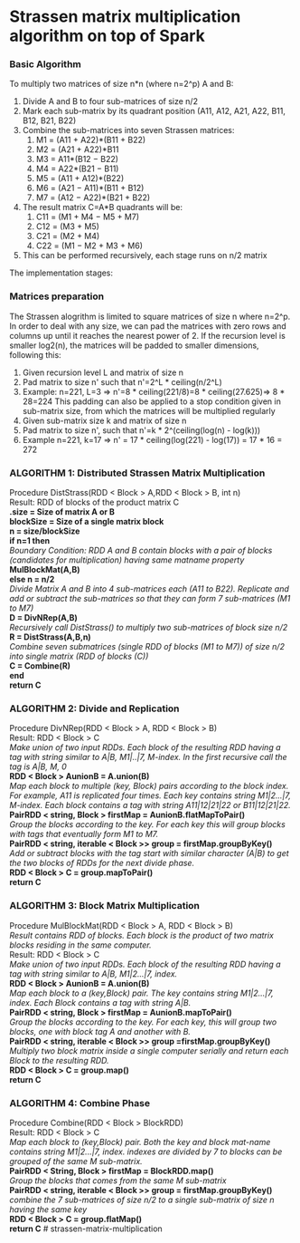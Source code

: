 # Strassen matrix multiplication algorithm on top of Spark

### Basic Algorithm
To multiply two matrices of size n*n (where n=2^p) A and B:

1. Divide A and B to four sub-matrices of size n/2
2. Mark each sub-matrix by its quadrant position (A11, A12, A21, A22, B11, B12, B21, B22)
3. Combine the sub-matrices into seven Strassen matrices:
    1. M1 = (A11 + A22)*(B11 + B22)
    2. M2 = (A21 + A22)*B11
    3. M3 = A11*(B12 − B22)
    4. M4 = A22*(B21 − B11)
    5. M5 = (A11 + A12)*(B22)
    6. M6 = (A21 − A11)*(B11 + B12)
    7. M7 = (A12 − A22)*(B21 + B22)
4. The result matrix C=A*B quadrants will be:
   1. C11 = (M1 + M4 − M5 + M7)
   2. C12 = (M3 + M5)
   3. C21 = (M2 + M4)
   4. C22 = (M1 − M2 + M3 + M6)
5. This can be performed recursively, each stage runs on n/2 matrix


The implementation stages:

### Matrices preparation  
The Strassen alogrithm is limited to square matrices of size n where n=2^p. In order to deal with any size,
we can pad the matrices with zero rows and columns up until it reaches the nearest power of 2. 
If the recursion level is smaller log2(n), the matrices will be padded to smaller dimensions, following this:
1. Given recursion level L and matrix of size n
2. Pad matrix to size n' such that n'=2^L * ceiling(n/2^L)
3. Example: n=221, L=3 => n'=8 * ceiling(221/8)=8 * ceiling(27.625)=> 8 * 28=224
This padding can also be applied to a stop condition given in sub-matrix size, from which the matrices will be multiplied regularly
1. Given sub-matrix size k and matrix of size n
2. Pad matrix to size n', such that n'=k * 2^(ceiling(log(n) - log(k))) 
3. Example n=221, k=17 => n' = 17 * ceiling(log(221) - log(17)) = 17 * 16 = 272

### ALGORITHM 1: Distributed Strassen Matrix Multiplication  

Procedure DistStrass(RDD < Block > A,RDD < Block > B, int n)  
Result: RDD of blocks of the product matrix C  
**.size = Size of matrix A or B  
blockSize = Size of a single matrix block  
n = size/blockSize   
if n=1 then**  
*Boundary Condition: RDD A and B
contain blocks with a pair of blocks
(candidates for multiplication)
having same matname property*  
**MulBlockMat(A,B)  
else n = n/2**  
*Divide Matrix A and B into 4
sub-matrices each (A11 to B22).
Replicate and add or subtract the
sub-matrices so that they can form 7
sub-matrices (M1 to M7)*  
**D = DivNRep(A,B)**  
*Recursively call DistStrass() to
multiply two sub-matrices of block
size n/2*  
**R = DistStrass(A,B,n)**  
*Combine seven submatrices (single RDD of blocks (M1 to M7)) of size n/2
into
single matrix (RDD of blocks (C))*  
**C = Combine(R)  
end  
return C**  

### ALGORITHM 2: Divide and Replication  
Procedure DivNRep(RDD < Block > A, RDD < Block > B)  
Result: RDD < Block > C  
*Make union of two input RDDs. Each block
of the resulting RDD having a tag with
string similar to A|B, M1|..|7, M-index.
In the first recursive call the tag is
A|B, M, 0*  
**RDD < Block > AunionB = A.union(B)**  
*Map each block to multiple (key, Block)
pairs according to the block index. For
example, A11 is replicated four times.
Each key contains string M1|2...|7,
M-index. Each block contains a tag with
string A11|12|21|22 or B11|12|21|22.*  
**PairRDD < string, Block > firstMap = AunionB.flatMapToPair()**  
*Group the blocks according to the key.
For each key this will group blocks with
tags that eventually form M1 to M7.*  
**PairRDD < string, iterable < Block >> group = firstMap.groupByKey()**  
*Add or subtract blocks with the tag
start with similar character (A|B) to get
the two blocks of RDDs for the next
divide phase.*  
**RDD < Block > C = group.mapToPair()  
return C**  

### ALGORITHM 3: Block Matrix Multiplication  
Procedure MulBlockMat(RDD < Block > A, RDD < Block > B)  
*Result contains RDD of blocks. Each
block is the product of two matrix
blocks residing in the same computer.*  
Result: RDD < Block > C  
*Make union of two input RDDs. Each block
of the resulting RDD having a tag with
string similar to A|B, M1|2...|7, index.*  
**RDD < Block > AunionB = A.union(B)**  
*Map each block to a (key,Block) pair.
The key contains string M1|2...|7, index.
Each Block contains a tag with string
A|B.*   
**PairRDD < string, Block > firstMap = AunionB.mapToPair()**  
*Group the blocks according to the key.
For each key, this will group two
blocks, one with block tag A and another
with B.*  
**PairRDD < string, iterable < Block >> group =firstMap.groupByKey()**  
*Multiply two block matrix inside a
single computer serially and return each
Block to the resulting RDD.*  
**RDD < Block > C = group.map()  
return C**  

### ALGORITHM 4: Combine Phase  
Procedure Combine(RDD < Block > BlockRDD)  
Result: RDD < Block > C  
*Map each block to (key,Block) pair. Both
the key and block mat-name contains
string M1|2...|7, index. indexes are divided
by 7 to blocks can be grouped of the
same M sub-matrix.*  
**PairRDD < String, Block > firstMap = BlockRDD.map()**  
*Group the blocks that comes from the
same M sub-matrix*  
**PairRDD < string, iterable < Block >> group = firstMap.groupByKey()**  
*combine the 7 sub-matrices of size n/2
to a single sub-matrix of size n having
the same key*  
**RDD < Block > C = group.flatMap()  
return C**  # strassen-matrix-multiplication
